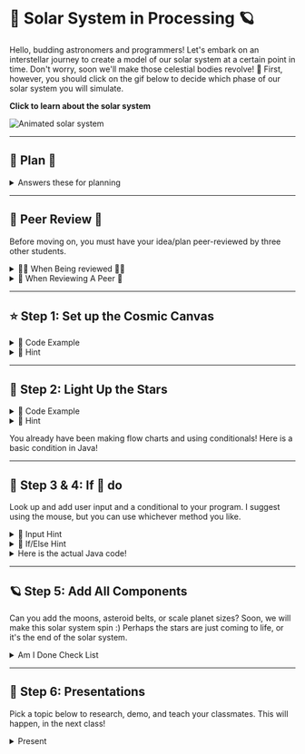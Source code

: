 # 🌌 Solar System in Processing 🪐

Hello, budding astronomers and programmers! Let's embark on an interstellar journey to create a model of our solar system at a certain point in time. Don't worry, soon we'll make those celestial bodies revolve! 🚀 First, however, you should click on the gif below to decide which phase of our solar system you will simulate.

**Click to learn about the solar system**

![Animated solar system](solar.gif)

---

## 👻 Plan 👻

<details>
  <summary>Answers these for planning</summary>
  
  1. What are you going to build?
  2. What colors will you use?
  3. What shapes will you use?
  4. What future actions will you want your planets/stars to do?
  5. How will you know you are done?
  6. How will you take risks while building?
  7. What is the final product?
  8. Who is doing what?
  9. When will this be done?
  10. What is your favorite time of the year?
</details>

---

## 🎃 Peer Review 🎃

Before moving on, you must have your idea/plan peer-reviewed by three other students.

<details>
  <summary>🐦‍🔥 When Being reviewed 🐦‍🔥</summary>
  
  - Create a flow chart of your program logic.
    
  - Explain how said logic will represent the science aspect of our solar system by doing x, y, and z.
    
  - Explain how said logic will represent the artistic aspect of our solar system by doing x, y, and z credit.
  
  <details>
    <summary>Flow Chart</summary>
    
  <img src='flowchart.jpeg'>
  
</details>
  
  </details>
</details>

<details>
  <summary>🔎 When Reviewing A Peer 🔎</summary>
  
  [ ]🪴 grow 🪴
    
  [ ]🏮 glow 🏮
    
  [ ]🦜 original comment 🦜
    
</details>

---

## ⭐ Step 1: Set up the Cosmic Canvas

<details>
  <summary>👾 Code Example</summary>
  
  <img src='space.png'>
</details>
  
</details>

<details>
  <summary>🦮 Hint</summary>
  
  The `size(800, 600);` sets our universe's width and height. Feel free to make it bigger or smaller!
</details>

---

## 🌟 Step 2: Light Up the Stars

<details>
  <summary>👾 Code Example</summary>
    <img src='sun.pnh'>
</details>

</details>

<details>
  <summary>🦮 Hint</summary>
  
  The `ellipse(400, 300, 100, 100);` function draws the sun. The first two values set the position (x, y), and the last two values set the width and height of the ellipse.
  
  <img src='ellipse.png'>
</details>
  
  You already have been making flow charts and using conditionals! Here is a basic condition in Java!
</details>

---

## 🌲 Step 3 & 4: If 🐁 do

Look up and add user input and a conditional to your program. I suggest using the mouse, but you can use whichever method you like.

<details>
  <summary>🌟 Input Hint</summary>
  
  Input is the first thing I think about. What data does the program need? Check out this link to see how processing allows a programmer to create interactive works of art!
  
  [Processing Mouse Example](https://processing.org/examples/mousefunctions.html)
</details>

<details>
  <summary>🦮 If/Else Hint</summary>
  
  If statements in Java are the same as in every language. The only change is in the structure of the words, i.e., syntax.
  
  <details>
    <summary>Flow Chart</summary>
      <img src='flowchart.jpeg'>
</details>
  </details>
  
  <details>
    <summary>Here is the actual Java code!</summary>
    
  <img src='java_if_code.png'>
</details>
  </details>
</details>

---

## 🪐 Step 5: Add All Components

Can you add the moons, asteroid belts, or scale planet sizes? Soon, we will make this solar system spin :) Perhaps the stars are just coming to life, or it's the end of the solar system.

<details>
  <summary>Am I Done Check List</summary>
  
  - Peer review document
  - Flow Chart
  - User input used
  - Conditional Statement used
  - Art aspect clear
  - Science aspect clear
  - 3 unique shapes
  - 3 unique colors
  - Video Reflection
  - Pick presentation
</details>

---

## 🦊 Step 6: Presentations

Pick a topic below to research, demo, and teach your classmates. This will happen, in the next class!

<details>
  <summary>Present</summary>
  
  - Sequence
  - Input
  - Parameters
  - Conditionals
  - Data types
  
  You will be required to give a short assessment at the end of the presentation. The class average of your assessment will be your presentation grade! You may not go over 10 mins. The format is however you wish to teach!
</details>
